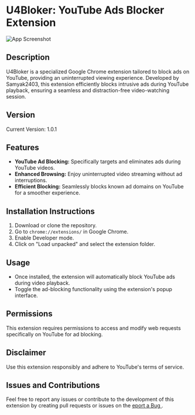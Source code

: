 # U4Bloker: YouTube Ads Blocker Extension

![App Screenshot](https://via.placeholder.com/468x300?text=App+Screenshot+Here)


## Description
U4Bloker is a specialized Google Chrome extension tailored to block ads on YouTube, providing an uninterrupted viewing experience. Developed by Samyak2403, this extension efficiently blocks intrusive ads during YouTube playback, ensuring a seamless and distraction-free video-watching session.

## Version
Current Version: 1.0.1

## Features
- **YouTube Ad Blocking:** Specifically targets and eliminates ads during YouTube videos.
- **Enhanced Browsing:** Enjoy uninterrupted video streaming without ad interruptions.
- **Efficient Blocking:** Seamlessly blocks known ad domains on YouTube for a smoother experience.

## Installation Instructions
1. Download or clone the repository.
2. Go to `chrome://extensions/` in Google Chrome.
3. Enable Developer mode.
4. Click on "Load unpacked" and select the extension folder.

## Usage
- Once installed, the extension will automatically block YouTube ads during video playback.
- Toggle the ad-blocking functionality using the extension's popup interface.

## Permissions
This extension requires permissions to access and modify web requests specifically on YouTube for ad blocking.

## Disclaimer
Use this extension responsibly and adhere to YouTube's terms of service.

## Issues and Contributions
Feel free to report any issues or contribute to the development of this extension by creating pull requests or issues on the [eport a Bug ](https://github.com/samyak2403/U4Bloker/issues).
